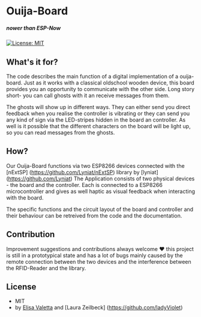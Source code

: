 # Ouija-Board
##### nower than ESP-Now
[![License: MIT](https://img.shields.io/badge/License-MIT-yellow.svg)](https://opensource.org/licenses/MIT)

## What's it for?

The code describes the main function of a digital implementation of a ouija-board.
Just as it works with a classical oldschool wooden device, this board provides you an opportunity to communicate with the other side.
Long story short- you can call ghosts with it an receive messages from them.

The ghosts will show up in different ways. They can either send you direct feedback when you realise the controller is vibrating or they can send you any kind of sign via the LED-stripes hidden in the board an controller.
As well is it possible that the different characters on the board will be light up, so you can read messages from the ghosts.

## How?

Our Ouija-Board functions via two ESP8266 devices connected with the [nExtSP] (https://github.com/Lyniat/nExtSP) library by [lyniat] (https://github.com/Lyniat) 
The Application consists of two physical devices - the board and the controller. Each is connected to a ESP8266 microcontroller and gives as well haptic as visual feedback when interacting with the board.

The specific functions and the circuit layout of the board and controller and their behaviour can be retreived from the code and the documentation.

## Contribution

Improvement suggestions and contributions always welcome ♥
this project is still in a prototypical state and has a lot of bugs mainly caused by the remote connection between the two devices and the interference between the RFID-Reader and the library. 

## License
* MIT
* by [Elisa Valetta](https://github.com/vallettina) and [Laura Zeilbeck] (https://github.com/ladyViolet)
